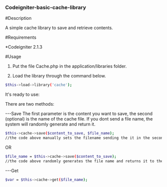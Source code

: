 ### Codeigniter-basic-cache-library

#Description

A simple cache library to save and retrieve contents.


#Requirements

*Codeigniter 2.1.3

#Usage

1) Put the file Cache.php in the application/libraries folder.

2) Load the library through the command below.
```sh
$this->load->library('cache');
```
It's ready to use:

There are two methods:

---Save
The first parameter is the content you want to save, the second (optional) is the name of the cache file. If you dont send a file name, the system will randomly generate and return it.
```sh
$this->cache->save($content_to_save, $file_name);
//the code above manually sets the filename sending the it in the second parameter.
```

OR

```sh
$file_name = $this->cache->save($content_to_save);
//the code above randomly generates the file name and returns it to the $file_name variable.
```

---Get
```sh
$var = $this->cache->get($file_name);
```

